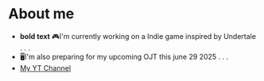 # About me

- **bold text** 🎮I'm currently working on a Indie game inspired by Undertale . . .
- 🖥I'm also preparing for my upcoming OJT this june 29 2025 . . .
- [My YT Channel](https://www.youtube.com/watch?v=xvFZjo5PgG0) 
